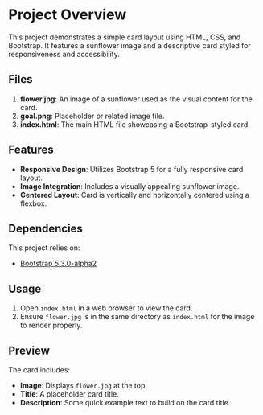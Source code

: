 
# Project Overview

This project demonstrates a simple card layout using HTML, CSS, and Bootstrap. It features a sunflower image and a descriptive card styled for responsiveness and accessibility.

## Files

1. **flower.jpg**: An image of a sunflower used as the visual content for the card.
2. **goal.png**: Placeholder or related image file.
3. **index.html**: The main HTML file showcasing a Bootstrap-styled card.

## Features

- **Responsive Design**: Utilizes Bootstrap 5 for a fully responsive card layout.
- **Image Integration**: Includes a visually appealing sunflower image.
- **Centered Layout**: Card is vertically and horizontally centered using a flexbox.

## Dependencies

This project relies on:
- [Bootstrap 5.3.0-alpha2](https://cdn.jsdelivr.net/npm/bootstrap@5.3.0-alpha2/dist/css/bootstrap.min.css)

## Usage

1. Open `index.html` in a web browser to view the card.
2. Ensure `flower.jpg` is in the same directory as `index.html` for the image to render properly.

## Preview

The card includes:
- **Image**: Displays `flower.jpg` at the top.
- **Title**: A placeholder card title.
- **Description**: Some quick example text to build on the card title.



